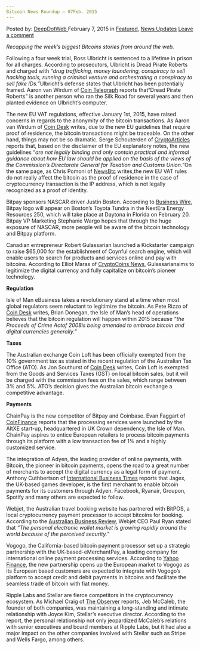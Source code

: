 ```yaml
---
Bitcoin News Roundup – 07Feb. 2015
---
```

<article class="post-listing post-8979 post type-post status-publish format-standard has-post-thumbnail hentry 
<div class="post-inner">
<span>Posted by: <a href="https://www.deepdotweb.com/author/admin/" title="">DeepDotWeb </a></span>
<span>February 7, 2015</span>
<span>in <a href="https://www.deepdotweb.com/category/deepdot-news/" rel="category tag">Featured</a>, <a href="https://www.deepdotweb.com/category/news-updates/" rel="category tag">News Updates</a></span>
<span><a href="https://www.deepdotweb.com/2015/02/07/bitcoin-news-roundup/#respond">Leave a comment</a></span>


<p><em>Recapping the week&#8217;s biggest Bitcoins stories from around the web. </em></p>
<p>Following a four week trial, Ross Ulbricht is sentenced to a lifetime in prison for all charges. According to prosecutors, Ulbricht is Dread Pirate Roberts and charged with <em>“drug trafficking, money laundering, conspiracy to sell hacking tools, running a criminal venture and orchestrating a conspiracy to sell fake IDs.”</em>Ulbricht’s defense states that Ulbricht has been potentially framed. Aaron van Wirdum of <a href="http://cointelegraph.com/news/113433/ross-ulbricht-found-guilty-on-all-charges">Coin Telegraph</a> reports that“Dread Pirate Roberts” is another person who ran the Silk Road for several years and then planted evidence on Ulbricht’s computer.</p>
<p>The new EU VAT regulations, effective January 1st, 2015, have raised concerns in regards to the anonymity of the bitcoin transactions. As Aaron van Wirdum of <a href="http://www.coindesk.com/new-eu-legislation-vat-bad-news-bitcoin/">Coin Desk</a> writes, due to the new EU guidelines that require proof of residence, the bitcoin transactions might be traceable. On the other hand, things may not be so dramatic. Serge Schouterden of <a href="http://www.cryptoarticles.com/crypto-news/the-truth-about-the-new-bitcoin-vat-regulation-in-europe">CryptoArticles</a> reports that, based on the disclaimer of the EU explanatory notes, the new guidelines “<em>are not legally binding and only contain practical and informal guidance about how EU law should be applied on the basis of the views of the Commission’s Directorate General for Taxation and Customs Union.”</em>On the same page, as Chris Pomoni of <a href="http://newsbtc.com/2015/02/05/eu-vat-rules-affect-bitcoin-not-really/">NewsBtc</a> writes,the new EU VAT rules do not really affect the bitcoin as the proof of residence in the case of cryptocurrency transaction is the IP address, which is not legally recognized as a proof of identity.</p>
<p>Bitpay sponsors NASCAR driver Justin Boston. According to <a href="http://www.businesswire.com/news/home/20150204005922/en/Rookie-Justin-Boston-BitPay-Join-Forces-Daytona#.VNTn6eaUfms">Business Wire</a>, Bitpay logo will appear on Boston’s Toyota Tundra in the NextEra Energy Resources 250, which will take place at Daytona in Florida on February 20. Bitpay VP Marketing Stephanie Wargo hopes that through the huge exposure of NASCAR, more people will be aware of the bitcoin technology and Bitpay platform.</p>
<p>Canadian entrepreneur Robert Gulassarian launched a Kickstarter campaign to raise $65,000 for the establishment of Coynful search engine, which will enable users to search for products and services online and pay with bitcoins. According to Elliot Maras of <a href="https://www.cryptocoinsnews.com/entrepreneur-seeks-65000-launch-bitcoin-search-engine-called-coynful/">CryptoCoins News</a>, Gulassarianaims to legitimize the digital currency and fully capitalize on bitcoin’s pioneer technology.</p>
<p><strong>Regulation</strong></p>
<p>Isle of Man eBusiness takes a revolutionary stand at a time when most global regulators seem reluctant to legitimize the bitcoin. As Pete Rizzo of <a href="http://www.coindesk.com/isle-of-man-bitcoin-regulation-2015/?utm_content=buffer1fe08&amp;utm_medium=social&amp;utm_source=twitter.com&amp;utm_campaign=buffer">Coin Desk</a> writes, Brian Donegan, the Isle of Man’s head of operations believes that the bitcoin regulation will happen within 2015 because <em>“the Proceeds of Crime Actof 2008is being amended to embrace bitcoin and digital currencies generally.”</em></p>
<p><strong>Taxes</strong></p>
<p>The Australian exchange Coin Loft has been officially exempted from the 10% government tax as stated in the recent regulation of the Australian Tax Office (ATO). As Jon Southurst of <a href="http://www.coindesk.com/australian-bitcoin-exchange-claims-exemption-10-government-tax/">Coin Desk</a> writes, Coin Loft is exempted from the Goods and Services Taxes (GST) on local bitcoin sales, but it will be charged with the commission fees on the sales, which range between 3% and 5%. ATO’s decision gives the Australian bitcoin exchange a competitive advantage.</p>
<p><strong>Payments</strong></p>
<p>ChainPay is the new competitor of Bitpay and Coinbase. Evan Faggart of <a href="http://www.coinfinance.com/news/chainpay-aims-to-compete-with-coinbase-and-bitpay">CoinFinance</a> reports that the processing services were launched by the AltXE start-up, headquartered in UK Crown dependency, the Isle of Man. ChainPay aspires to entice European retailers to process bitcoin payments through its platform with a low transaction fee of 1% and a highly customized service.</p>
<p>The integration of Adyen, the leading provider of online payments, with Bitcoin, the pioneer in bitcoin payments, opens the road to a great number of merchants to accept the digital currency as a legal form of payment. Anthony Cuthbertson of <a href="http://www.ibtimes.co.uk/facebook-spotify-ryanair-could-accept-bitcoin-today-following-bitpay-adyen-deal-1486361">International Business Times</a> reports that Jagex, the UK-based games developer, is the first merchant to enable bitcoin payments for its customers through Adyen. Facebook, Ryanair, Groupon, Spotify and many others are expected to follow.</p>
<p>Webjet, the Australian travel booking website has partnered with BitPOS, a local cryptocurrency payment processor to accept bitcoins for booking. According to the <a href="http://www.theaustralian.com.au/business/news/webjet-to-accept-bitcoin-for-bookings/story-e6frg906-1227207855427">Australian Business Review</a>, Webjet CEO Paul Ryan stated that <em>“The personal electronic wallet market is growing rapidly around the world because of the perceived security.”</em></p>
<p>Vogogo, the California-based bitcoin payment processor set up a strategic partnership with the UK-based-eMerchantPay, a leading company for international online payment processing services. According to <a href="http://finance.yahoo.com/news/vogogo-enters-european-market-strategic-123100057.html">Yahoo Finance</a>, the new partnership opens up the European market to Vogogo as its European based customers are expected to integrate with Vogogo’s platform to accept credit and debit payments in bitcoins and facilitate the seamless trade of bitcoin with fiat money.</p>
<p>Ripple Labs and Stellar are fierce competitors in the cryptocurrency ecosystem. As Michael Craig of <a href="http://observer.com/2015/02/the-race-to-replace-bitcoin/">The Observer</a> reports, Jeb McCaleb, the founder of both companies, was maintaining a long-standing and intimate relationship with Joyce Kim, Stellar’s executive director. According to the report, the personal relationship not only jeopardized McCaleb’s relations with senior executives and board members at Ripple Labs, but it had also a major impact on the other companies involved with Stellar such as Stripe and Wells Fargo, among others.</p>
</div>
<span style="display:none" class="updated">2015-02-07